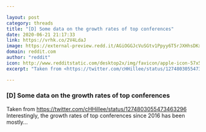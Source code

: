 ```yaml
---

layout: post
category: threads
title: "[D] Some data on the growth rates of top conferences"
date: 2020-06-21 21:17:33
link: https://vrhk.co/2V4LdaJ
image: https://external-preview.redd.it/AGiOGGJcVuSGtv1Ppyy6T5rJXHhsDKxnmAPiFCejZrc.png?width=537&height=281.151832461&auto=webp&crop=537:281.151832461,smart&s=c1fa92cd2c782e8572d7f1dc349173bea677cc52
domain: reddit.com
author: "reddit"
icon: http://www.redditstatic.com/desktop2x/img/favicon/apple-icon-57x57.png
excerpt: "Taken from <https://twitter.com/cHHillee/status/1274803055473463296> Interestingly, the growth rates of top conferences since 2016 has been mostly..."

---
```


### [D] Some data on the growth rates of top conferences

Taken from <https://twitter.com/cHHillee/status/1274803055473463296> Interestingly, the growth rates of top conferences since 2016 has been mostly...